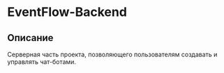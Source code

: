 # EventFlow-Backend

## Описание

Серверная часть проекта, позволяющего пользователям создавать и управлять чат-ботами.
